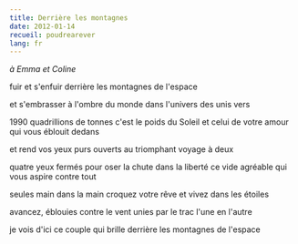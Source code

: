 ```yaml
---
title: Derrière les montagnes
date: 2012-01-14
recueil: poudrearever
lang: fr
---
```


*à Emma et Coline*

fuir et s'enfuir
derrière les montagnes de l'espace

et s'embrasser à l'ombre du monde
dans l'univers des unis vers

1990 quadrillions de tonnes c'est le poids du Soleil
et celui de votre amour qui vous éblouit dedans

et rend vos yeux purs
ouverts au triomphant voyage à deux

quatre yeux fermés pour oser la chute dans la liberté
ce vide agréable qui vous aspire contre tout

seules main dans la main
croquez votre rêve et vivez dans les étoiles

avancez, éblouies contre le vent
unies par le trac
l'une en l'autre

je vois d'ici
ce couple qui brille
derrière les montagnes de l'espace
